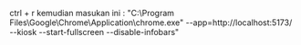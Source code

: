 
ctrl + r kemudian masukan ini :
"C:\Program Files\Google\Chrome\Application\chrome.exe" --app=http://localhost:5173/ --kiosk --start-fullscreen --disable-infobars"